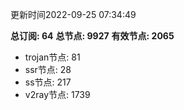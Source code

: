 更新时间2022-09-25 07:34:49

**总订阅: 64**
**总节点: 9927**
**有效节点: 2065**
- trojan节点: 81
- ssr节点: 28
- ss节点: 217
- v2ray节点: 1739
